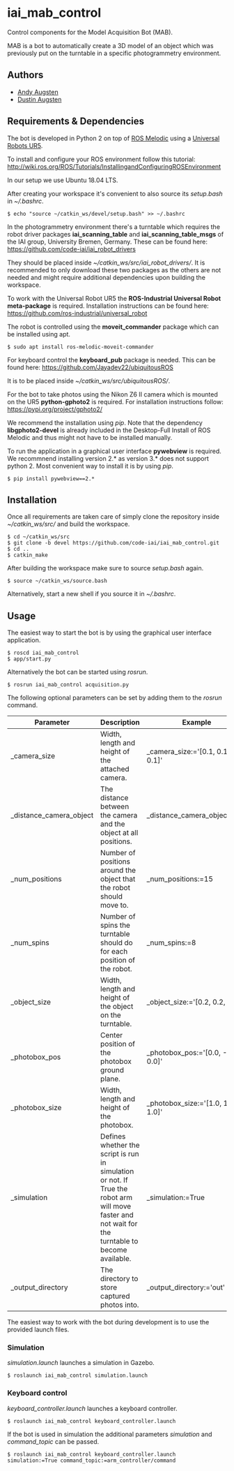 # iai_mab_control

Control components for the Model Acquisition Bot (MAB).

MAB is a bot to automatically create a 3D model of an object which was previously put on the turntable in a specific photogrammetry environment.

## Authors

- [Andy Augsten](mailto:a.augsten@uni-bremen.de)
- [Dustin Augsten](mailto:augsten@uni-bremen.de)

## Requirements & Dependencies

The bot is developed in Python 2 on top of [ROS Melodic](http://wiki.ros.org/melodic) using a [Universal Robots UR5](https://www.universal-robots.com/products/ur5-robot/).

To install and configure your ROS environment follow this tutorial: http://wiki.ros.org/ROS/Tutorials/InstallingandConfiguringROSEnvironment

In our setup we use Ubuntu 18.04 LTS.

After creating your workspace it's convenient to also source its _setup.bash_ in _~/.bashrc_.

```
$ echo "source ~/catkin_ws/devel/setup.bash" >> ~/.bashrc
```

In the photogrammetry environment there's a turntable which requires the robot driver packages **iai_scanning_table** and **iai_scanning_table_msgs** of the IAI group, University Bremen, Germany. These can be found here: https://github.com/code-iai/iai_robot_drivers

They should be placed inside _~/catkin_ws/src/iai_robot_drivers/_. It is recommended to only download these two packages as the others are not needed and might require additional dependencies upon building the workspace.

To work with the Universal Robot UR5 the **ROS-Industrial Universal Robot meta-package** is required. Installation instructions can be found here: https://github.com/ros-industrial/universal_robot

The robot is controlled using the **moveit_commander** package which can be installed using apt.

```
$ sudo apt install ros-melodic-moveit-commander
```

For keyboard control the **keyboard_pub** package is needed. This can be found here: https://github.com/Jayadev22/ubiquitousROS

It is to be placed inside _~/catkin_ws/src/ubiquitousROS/_.

For the bot to take photos using the Nikon Z6 II camera which is mounted on the UR5 **python-gphoto2** is required. For installation instructions follow: https://pypi.org/project/gphoto2/

We recommend the installation using _pip_. Note that the dependency **libgphoto2-devel** is already included in the Desktop-Full Install of ROS Melodic and thus might not have to be installed manually.

To run the application in a graphical user interface **pywebview** is required. We recommnend installing version 2.* as version 3.* does not support python 2. Most convenient way to install it is by using _pip_.

```
$ pip install pywebview==2.*
```

## Installation

Once all requirements are taken care of simply clone the repository inside _~/catkin_ws/src/_ and build the workspace.

```
$ cd ~/catkin_ws/src
$ git clone -b devel https://github.com/code-iai/iai_mab_control.git
$ cd ..
$ catkin_make
```

After building the workspace make sure to source _setup.bash_ again.

```
$ source ~/catkin_ws/source.bash
```

Alternatively, start a new shell if you source it in _~/.bashrc_.

## Usage

The easiest way to start the bot is by using the graphical user interface application.

```
$ roscd iai_mab_control
$ app/start.py
```

Alternatively the bot can be started using _rosrun_.

```
$ rosrun iai_mab_control acquisition.py
```

The following optional parameters can be set by adding them to the _rosrun_ command.

| Parameter               | Description                                                                                                                                        | Example                           |
|-------------------------|----------------------------------------------------------------------------------------------------------------------------------------------------|-----------------------------------|
| _camera_size            | Width, length and height of the attached camera.                                                                                                   | _camera_size:='[0.1, 0.1, 0.1]'   |
| _distance_camera_object | The distance between the camera and the object at all positions.                                                                                   | _distance_camera_object:=0.2      |
| _num_positions          | Number of positions around the object that the robot should move to.                                                                               | _num_positions:=15                |
| _num_spins              | Number of spins the turntable should do for each position of the robot.                                                                            | _num_spins:=8                     |
| _object_size            | Width, length and height of the object on the turntable.                                                                                           | _object_size:='[0.2, 0.2, 0.2]'   |
| _photobox_pos           | Center position of the photobox ground plane.                                                                                                      | _photobox_pos:='[0.0, -0.7, 0.0]' |
| _photobox_size          | Width, length and height of the photobox.                                                                                                          | _photobox_size:='[1.0, 1.0, 1.0]' |
| _simulation             | Defines whether the script is run in simulation or not. If True the robot arm will move faster and not wait for the turntable to become available. | _simulation:=True                 |
| _output_directory       | The directory to store captured photos into.                                                                                                       | _output_directory:='out'          |

The easiest way to work with the bot during development is to use the provided launch files.

### Simulation

_simulation.launch_ launches a simulation in Gazebo.

```
$ roslaunch iai_mab_control simulation.launch
```

### Keyboard control

_keyboard_controller.launch_ launches a keyboard controller.

```
$ roslaunch iai_mab_control keyboard_controller.launch
```

If the bot is used in simulation the additional parameters _simulation_ and _command_topic_ can be passed.

```
$ roslaunch iai_mab_control keyboard_controller.launch simulation:=True command_topic:=arm_controller/command
```

